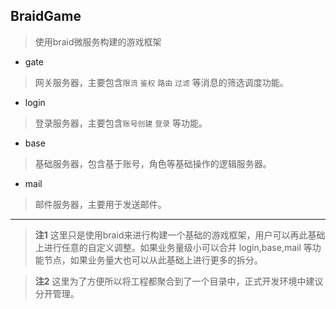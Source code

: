## BraidGame
> 使用braid微服务构建的游戏框架

* gate
> 网关服务器，主要包含`限流` `鉴权` `路由` `过滤` 等消息的筛选调度功能。

* login
> 登录服务器，主要包含`账号创建` `登录` 等功能。

* base
> 基础服务器，包含基于账号，角色等基础操作的逻辑服务器。

* mail
> 邮件服务器，主要用于发送邮件。

***

> **注1** 这里只是使用braid来进行构建一个基础的游戏框架，用户可以再此基础上进行任意的自定义调整。如果业务量级小可以合并 login,base,mail 等功能节点，如果业务量大也可以从此基础上进行更多的拆分。

> **注2** 这里为了方便所以将工程都聚合到了一个目录中，正式开发环境中建议分开管理。